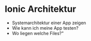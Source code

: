# Ionic Architektur

- Systemarchitektur einer App zeigen
- Wie kann ich meine App testen?
- Wo liegen welche Files?"



